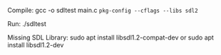 Compile:
gcc -o sdltest main.c `pkg-config --cflags --libs sdl2`

Run:
./sdltest

Missing SDL Library:
sudo apt install libsdl1.2-compat-dev
or
sudo apt install libsdl1.2-dev

